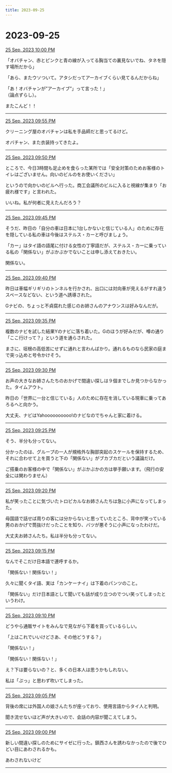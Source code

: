 ```yaml
---
title: 2023-09-25
---
```

# 2023-09-25

[25 Sep, 2023 10:00 PM](https://twitter.com/hirasawa/status/1706292478792401384#m)

「オバチャン、赤とピンクと青の線が入ってる胸当ての裏見ないでね、タネを隠す場所だから」  
  
「あら、またウソついて。アタシだってアーカイブくらい見てるんだからね」  
  
「あ！オバチャンが”アーカイブ”」って言った！」  
（論点ずらし）。  
  
またこんど！！

---

[25 Sep, 2023 09:55 PM](https://twitter.com/hirasawa/status/1706291208996184571#m)

クリーニング屋のオバチャンは私を手品師だと思ってるけど。  
  
オバチャン、また衣装持ってきたよ。

---

[25 Sep, 2023 09:50 PM](https://twitter.com/hirasawa/status/1706289950587511109#m)

ところで、今日3時間も足止めを食らった某所では「安全対策のためお客様のトイレはございません。向いのビルのをお使いください」  
  
というので向かいのビルへ行った。商工会議所のビルに入ると視線が集まり「お疲れ様です」と言われた。  
  
いいね。私が何者に見えたんだろう？

---

[25 Sep, 2023 09:45 PM](https://twitter.com/hirasawa/status/1706288692317270319#m)

そうだ、昨日の「自分の車は日本に1台しかないと信じている人」のために存在を隠している私の車は今後はステルス・カーと呼びましょう。  
  
「カー」はタイ語の語尾に付ける女性の丁寧語だが、ステルス・カーに乗っている私の「関係ない」がぶかぶかでないことは申し添えておきたい。  
  
関係ない。

---

[25 Sep, 2023 09:40 PM](https://twitter.com/hirasawa/status/1706287434038903042#m)

昨日は車幅ギリギリのトンネルを行かされ、出口には対向車が見えるがすれ違うスペースなどない、という道へ誘導された。  
  
Gナビの、ちょっと不貞腐れた感じのお姉さんのアナウンスは好みなんだが。

---

[25 Sep, 2023 09:35 PM](https://twitter.com/hirasawa/status/1706286176175616396#m)

複数のナビを試した結果Yのナビに落ち着いた。Gのほうが好みだが、噂の通り「ここ行けって？」という道を通らされた。  
  
まさに、垣根の高低苦にせずに通れと言わんばかり。通れるものなら民家の庭まで突っ込めと号令かけそう。

---

[25 Sep, 2023 09:30 PM](https://twitter.com/hirasawa/status/1706284918287057085#m)

お声の大きなお姉さんたちのおかげで間違い探しは９個までしか見つからなかった。タイムアウト。  
  
昨日の「世界に一台と信じている」人のために存在を消している現車に乗ってあろるへと向かう。  
  
大丈夫、ナビはYahoooooooooo!のナビなのでちゃんと家に着ける。

---

[25 Sep, 2023 09:25 PM](https://twitter.com/hirasawa/status/1706283659190239588#m)

そう、半分も分ってない。  
  
分かったのは、グループの一人が規格外な胸部突起のスケールを保持するため、それに合わせて上を買うと下の「関係ない」がブカブカだという議論だけ。  
  
ご搭乗のお客様の中で「関係ない」がぶかぶかの方は挙手願います。（飛行の安全には関わりません）

---

[25 Sep, 2023 09:20 PM](https://twitter.com/hirasawa/status/1706282400924172794#m)

私が笑ったことに気づいたトロピカルなお姉さんたちは急に小声になってしまった。  
  
母国語で話せば周りの客には分からないと思っていたところ、背中が笑っている男のおかげで筒抜けだったことを知り、バツが悪そうに小声になったわけだ。  
  
大丈夫お姉さんたち。私は半分も分ってない。

---

[25 Sep, 2023 09:15 PM](https://twitter.com/hirasawa/status/1706281142737940706#m)

なんでそこだけ日本語で連呼するか。  
  
「関係ない！関係ない！」  
  
久々に聞くタイ語、実は「カンケーナイ」は下着のパンツのこと。  
  
「関係ない」だけ日本語として聞いても話が成り立つのでつい笑ってしまったというわけ。

---

[25 Sep, 2023 09:10 PM](https://twitter.com/hirasawa/status/1706279884203458986#m)

どうやら通販サイトをみんなで見ながら下着を買っているらしい。  
  
「上はこれでいいけどさあ、その他どうする？」  
  
「関係ない！」  
  
「関係ない！関係ない！」  
  
え？下は要らないの？と、多くの日本人は思うかもしれない。  
  
私は「ぷっ」と思わず吹いてしまった。

---

[25 Sep, 2023 09:05 PM](https://twitter.com/hirasawa/status/1706278626499637526#m)

背後の席には外国人の娘さんたちが座っており、使用言語からタイ人と判明。  
  
聞き流せないほど声が大きいので、会話の内容が聞こえてしまう。

---

[25 Sep, 2023 09:00 PM](https://twitter.com/hirasawa/status/1706277379742851129#m)

新しい間違い探しのためにサイゼに行った。鎮西さんを誘わなかったので後でひどい目にあわされるかも。  
  
あわされないけど

---

